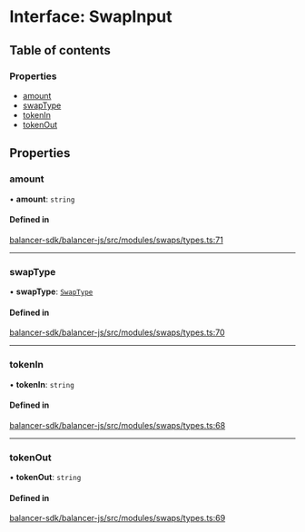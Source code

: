 # Interface: SwapInput

## Table of contents

### Properties

- [amount](SwapInput.md#amount)
- [swapType](SwapInput.md#swaptype)
- [tokenIn](SwapInput.md#tokenin)
- [tokenOut](SwapInput.md#tokenout)

## Properties

### amount

• **amount**: `string`

#### Defined in

[balancer-sdk/balancer-js/src/modules/swaps/types.ts:71](https://github.com/balancer-labs/balancer-sdk/blob/c094037b/balancer-js/src/modules/swaps/types.ts#L71)

___

### swapType

• **swapType**: [`SwapType`](../enums/SwapType.md)

#### Defined in

[balancer-sdk/balancer-js/src/modules/swaps/types.ts:70](https://github.com/balancer-labs/balancer-sdk/blob/c094037b/balancer-js/src/modules/swaps/types.ts#L70)

___

### tokenIn

• **tokenIn**: `string`

#### Defined in

[balancer-sdk/balancer-js/src/modules/swaps/types.ts:68](https://github.com/balancer-labs/balancer-sdk/blob/c094037b/balancer-js/src/modules/swaps/types.ts#L68)

___

### tokenOut

• **tokenOut**: `string`

#### Defined in

[balancer-sdk/balancer-js/src/modules/swaps/types.ts:69](https://github.com/balancer-labs/balancer-sdk/blob/c094037b/balancer-js/src/modules/swaps/types.ts#L69)
